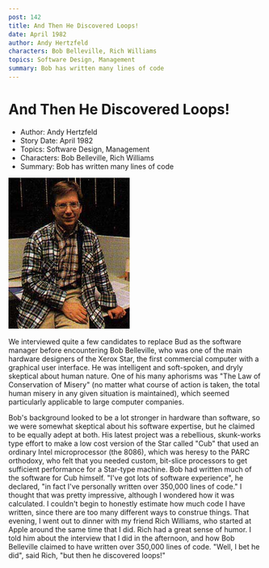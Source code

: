 ```yaml
---
post: 142
title: And Then He Discovered Loops!
date: April 1982
author: Andy Hertzfeld
characters: Bob Belleville, Rich Williams
topics: Software Design, Management
summary: Bob has written many lines of code
---
```


# And Then He Discovered Loops!
* Author: Andy Hertzfeld
* Story Date: April 1982
* Topics: Software Design, Management
* Characters: Bob Belleville, Rich Williams
* Summary: Bob has written many lines of code

![Bob Belleville in 1983](images/Macintosh/bob_belleville.jpg) 

    
We interviewed quite a few candidates to replace Bud as the software manager before encountering Bob Belleville, who was one of the main hardware designers of the Xerox Star, the first commercial computer with a graphical user interface.  He was intelligent and soft-spoken, and dryly skeptical about human nature.  One of his many aphorisms was "The Law of Conservation of Misery" (no matter what course of action is taken, the total human misery in any given situation is maintained), which seemed particularly applicable to large computer companies.

Bob's background looked to be a lot stronger in hardware than software, so we were somewhat skeptical about his software expertise, but he claimed to be equally adept at both.  His latest project was a rebellious, skunk-works type effort to make a low cost version of the Star called "Cub" that used an ordinary Intel microprocessor (the 8086), which was heresy to the PARC orthodoxy, who felt that you needed custom, bit-slice processors to get sufficient performance for a Star-type machine.  Bob had written much of the software for Cub himself.
"I've got lots of software experience", he declared, "in fact I've personally written over 350,000 lines of code."
I thought that was pretty impressive, although I wondered how it was calculated.  I couldn't begin to honestly estimate how much code I have written, since there are too many different ways to construe things.
That evening, I went out to dinner with my friend Rich Williams, who started at Apple around the same time that I did.  Rich had a great sense of humor.  I told him about the interview that I did in the afternoon, and how Bob Belleville claimed to have written over 350,000 lines of code.
"Well, I bet he did", said Rich, "but then he discovered loops!"


